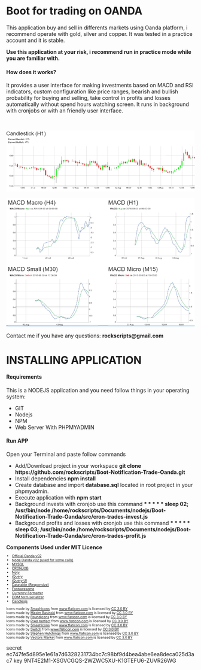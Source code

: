 <h1>Boot for trading on OANDA</h1>
<p>
This application buy and sell in differents markets using Oanda platform, i recommend operate with gold, silver and copper. It was tested in a practice account and it is stable.
<p>
<b>Use this application at your risk, i recommend run in practice mode while you are familiar with.</b>
</p>
<h4>How does it works?</h4>
<p>It provides a user interface for making investments based on MACD and RSI indicators, custom configuration like price ranges, bearish and bullish probability for buying and selling, take control in profits and losses automatically without spend hours watching screen. It runs in background with cronjobs or with an friendly user interface.</p>
<br>
<p>
<img src='assets/images/candles.png'>
</p>
<p>
<img src='assets/images/macd-grid.png'>
</p>
Contact me if you have any questions: <b>rockscripts@gmail.com</b>
</p>
<h1>INSTALLING APPLICATION</h1>
<h4>Requirements</h4>
<p>
This is a NODEJS application and you need follow things in your operating system:
<ul>
<li>GIT</li>
<li>Nodejs</li>
<li>NPM</li>
<li>Web Server With PHPMYADMIN</li>
</ul>
</p>
<h4>Run APP</h4>
<p>
Open your Terminal and paste follow commands
<ul>
<li>Add/Download project in your workspace <b>git clone https://github.com/rockscripts/Boot-Notification-Trade-Oanda.git</b></li>
<li>Install dependencies <b>npm install</b> </li>
<li>Create database and import <b>database.sql</b> located in root project in your phpmyadmin.</li>
<li>Execute application with <b>npm start</b></li>
<li>Background invests with cronjob use this command <b>* * * * * sleep 02; /usr/bin/node /home/rockscripts/Documents/nodejs/Boot-Notification-Trade-Oanda/src/cron-trades-invest.js</b></li>
<li>Background profits and losses with cronjob use this command <b>* * * * * sleep 03;  /usr/bin/node /home/rockscripts/Documents/nodejs/Boot-Notification-Trade-Oanda/src/cron-trades-profit.js</b></li>
</ul>
</p>
<b>Components Used under MIT Licence</b>
<ul  style="font-size:9px!important">
<li><a href="https://github.com/oanda/v20-javascript" target="_blank">Official Oanda v02</a></li>
<li><a href="https://github.com/flagpoonage/node-oanda" target="_blank">Node Oanda v02 (used for some calls)</a></li>
<li><a href="https://www.npmjs.com/package/mysql" target="_blank">MYSQL</a></li>
<li><a href="https://www.npmjs.com/package/cron" target="_blank">CRONJOB</a></li>
<li><a href="https://www.npmjs.com/package/noty" target="_blank">Noty</a></li>
<li><a href="https://www.npmjs.com/package/jquery" target="_blank">jQuery</a></li>
<li><a href="https://www.npmjs.com/package/jquery-ui-bundle" target="_blank">jQuery UI</a></li>
<li><a href="https://www.npmjs.com/package/datatables.net-responsive" target="_blank">Datatable (Responsive)</a></li>
<li><a href="https://www.npmjs.com/package/fontawesome" target="_blank">Fontawesome</a></li>
<li><a href="https://www.npmjs.com/package/currency-formatter" target="_blank">Currency Formatter</a></li>
<li><a href="https://www.npmjs.com/package/dom-form-serializer" target="_blank">DOM form serializer</a></li>
<li><a href="https://www.npmjs.com/package/candlesjs" target="_blank">Candlesjs</a></li>
</ul>

<div style="font-size:9px!important">Icons made by <a href="https://www.flaticon.com/authors/smashicons" title="Smashicons">Smashicons</a> from <a href="https://www.flaticon.com/" title="Flaticon">www.flaticon.com</a> is licensed by <a href="http://creativecommons.org/licenses/by/3.0/" title="Creative Commons BY 3.0" target="_blank">CC 3.0 BY</a></div>
<div style="font-size:9px!important">Icons made by <a href="https://www.flaticon.com/authors/maxim-basinski" title="Maxim Basinski">Maxim Basinski</a> from <a href="https://www.flaticon.com/" title="Flaticon">www.flaticon.com</a> is licensed by <a href="http://creativecommons.org/licenses/by/3.0/" title="Creative Commons BY 3.0" target="_blank">CC 3.0 BY</a></div>
<div style="font-size:9px!important">Icons made by <a href="https://www.flaticon.com/authors/roundicons" title="Roundicons">Roundicons</a> from <a href="https://www.flaticon.com/" title="Flaticon">www.flaticon.com</a> is licensed by <a href="http://creativecommons.org/licenses/by/3.0/" title="Creative Commons BY 3.0" target="_blank">CC 3.0 BY</a></div>
<div style="font-size:9px!important">Icons made by <a href="https://www.flaticon.com/authors/pixel-perfect" title="Pixel perfect">Pixel perfect</a> from <a href="https://www.flaticon.com/" title="Flaticon">www.flaticon.com</a> is licensed by <a href="http://creativecommons.org/licenses/by/3.0/" title="Creative Commons BY 3.0" target="_blank">CC 3.0 BY</a></div>
<div style="font-size:9px!important">Icons made by <a href="https://www.flaticon.com/authors/smashicons" title="Smashicons">Smashicons</a> from <a href="https://www.flaticon.com/" title="Flaticon">www.flaticon.com</a> is licensed by <a href="http://creativecommons.org/licenses/by/3.0/" title="Creative Commons BY 3.0" target="_blank">CC 3.0 BY</a></div>
<div style="font-size:9px!important">Icons made by <a href="https://www.flaticon.com/authors/smashicons" title="Switch">Switch</a> from <a href="https://www.flaticon.com/"     title="Flaticon">www.flaticon.com</a> is licensed by <a href="http://creativecommons.org/licenses/by/3.0/"     title="Creative Commons BY 3.0" target="_blank">CC 3.0 BY</a></div>
<div style="font-size:9px!important">Icons made by <a href="https://www.flaticon.com/authors/stephen-hutchings" title="Stephen Hutchings">Stephen Hutchings</a> from <a href="https://www.flaticon.com/" title="Flaticon">www.flaticon.com</a> is licensed by <a href="http://creativecommons.org/licenses/by/3.0/" title="Creative Commons BY 3.0" target="_blank">CC 3.0 BY</a></div>
<div style="font-size:9px!important">Icons made by <a href="https://www.flaticon.com/authors/vectors-market" title="Vectors Market">Vectors Market</a> from <a href="https://www.flaticon.com/" title="Flaticon">www.flaticon.com</a> is licensed by <a href="http://creativecommons.org/licenses/by/3.0/" title="Creative Commons BY 3.0" target="_blank">CC 3.0 BY</a></div>

secret ec747fe5d895e1e61a7d6328231734bc7c98bf9d4bea4abe6ea8deca025d3ac7
key    9NT4E2M1-XSGVCGQS-2WZWC5XU-K1GTEFU6-ZUVR26WG